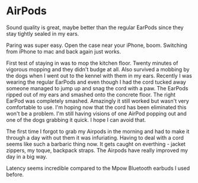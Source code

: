 # AirPods

Sound quality is great, maybe better than the regular EarPods since they stay tightly sealed in my ears.

Paring was super easy.  Open the case near your iPhone, boom.  Switching from iPhone to mac and back again just works.

First test of staying in was to mop the kitchen floor.  Twenty minutes of vigorous mopping and they didn't budge at all.  Also survived a mobbing by the dogs when I went out to the kennel with them in my ears.  Recently I was wearing the regular EarPods and even though I had the cord tucked away someone managed to jump up and snag the cord with a paw.  The EarPods ripped out of my ears and smashed onto the concrete floor.  The right EarPod was completely smashed. Amazingly it still worked but wasn't very comfortable to use.  I'm hoping now that the cord has been eliminated this won't be a problem.  I'm still having visions of one AirPod popping out and one of the dogs grabbing it quick.  I hope I can avoid that.

The first time I forgot to grab my Airpods in the morning and had to make it through a day with out them it was infuriating.  Having to deal with a cord seems like such a barbaric thing now.  It gets caught on everthing - jacket zippers, my toque, backpack straps.  The Airpods have really improved my day in a big way.

Latency seems incredible compared to the Mpow Bluetooth earbuds I used before.





